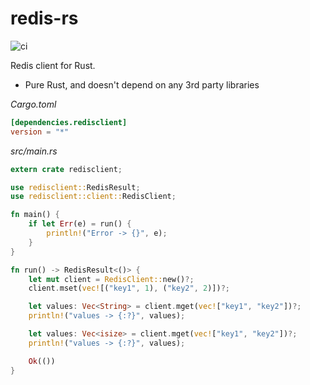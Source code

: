 redis-rs
========

![ci](https://github.com/ltoddy/redis-rs/workflows/ci/badge.svg)

Redis client for Rust.

- Pure Rust, and doesn't depend on any 3rd party libraries

*Cargo.toml*

```toml
[dependencies.redisclient]
version = "*"
```

*src/main.rs*

```rust
extern crate redisclient;

use redisclient::RedisResult;
use redisclient::client::RedisClient;

fn main() {
    if let Err(e) = run() {
        println!("Error -> {}", e);
    }
}

fn run() -> RedisResult<()> {
    let mut client = RedisClient::new()?;
    client.mset(vec![("key1", 1), ("key2", 2)])?;

    let values: Vec<String> = client.mget(vec!["key1", "key2"])?;
    println!("values -> {:?}", values);

    let values: Vec<isize> = client.mget(vec!["key1", "key2"])?;
    println!("values -> {:?}", values);

    Ok(())
}
```
